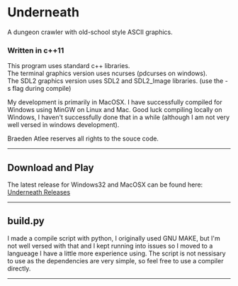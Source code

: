 # Underneath

A dungeon crawler with old-school style ASCII graphics.


### Written in c++11

This program uses standard c++ libraries.  
The terminal graphics version uses ncurses (pdcurses on windows).  
The SDL2 graphics version uses SDL2 and SDL2_Image libraries. (use the -s flag during compile)

My development is primarily in MacOSX. I have successfully compiled for Windows using MinGW on Linux and Mac. Good luck compiling locally on Windows, I haven't successfully done that in a while (although I am not very well versed in windows development).


Braeden Atlee reserves all rights to the souce code.

---

## Download and Play

The latest release for Windows32 and MacOSX can be found here: [Underneath Releases](https://github.com/nedearb/Underneath/releases)

---

## build.py

I made a compile script with python, I originally used GNU MAKE, but I'm not well versed with that and I kept running into issues so I moved to a langueage I have a little more experience using. The script is not nessisary to use as the dependencies are very simple, so feel free to use a compiler directly.

---
